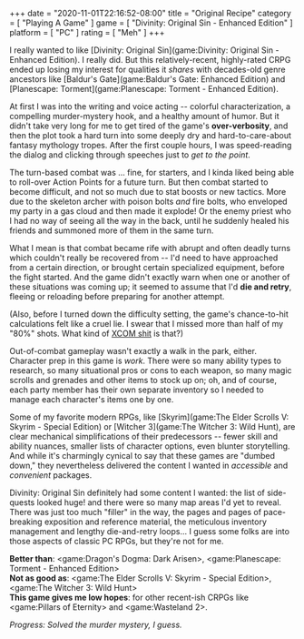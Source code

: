 +++
date = "2020-11-01T22:16:52-08:00"
title = "Original Recipe"
category = [ "Playing A Game" ]
game = [ "Divinity: Original Sin - Enhanced Edition" ]
platform = [ "PC" ]
rating = [ "Meh" ]
+++

I really wanted to like [Divinity: Original Sin](game:Divinity: Original Sin - Enhanced Edition).  I really did.  But this relatively-recent, highly-rated CRPG ended up losing my interest for qualities it <i>shares</i> with decades-old genre ancestors like [Baldur's Gate](game:Baldur's Gate: Enhanced Edition) and [Planescape: Torment](game:Planescape: Torment - Enhanced Edition).

At first I was into the writing and voice acting -- colorful characterization, a compelling murder-mystery hook, and a healthy amount of humor.  But it didn't take very long for me to get tired of the game's <b>over-verbosity</b>, and then the plot took a hard turn into some deeply dry and hard-to-care-about fantasy mythology tropes.  After the first couple hours, I was speed-reading the dialog and clicking through speeches just to <i>get to the point</i>.

The turn-based combat was ... fine, for starters, and I kinda liked being able to roll-over Action Points for a future turn.  But then combat started to become difficult, and not so much due to stat boosts or new tactics.  More due to the skeleton archer with poison bolts <i>and</i> fire bolts, who enveloped my party in a gas cloud and then made it explode!  Or the enemy priest who I had no way of seeing all the way in the back, until he suddenly healed his friends and summoned more of them in the same turn.

What I mean is that combat became rife with abrupt and often deadly turns which couldn't really be recovered from -- I'd need to have approached from a certain direction, or brought certain specialized equipment, before the fight started.  And the game didn't exactly warn when one or another of these situations was coming up; it seemed to assume that I'd <b>die and retry</b>, fleeing or reloading before preparing for another attempt.

(Also, before I turned down the difficulty setting, the game's chance-to-hit calculations felt like a cruel lie.  I swear that I missed more than half of my "80%" shots.  What kind of <a href="https://knowyourmeme.com/photos/1078995-x-com">XCOM shit</a> is that?)

Out-of-combat gameplay wasn't exactly a walk in the park, either.  Character prep in this game is <i>work</i>.  There were so many ability types to research, so many situational pros or cons to each weapon, so many magic scrolls and grenades and other items to stock up on; oh, and of course, each party member has their own separate inventory so I needed to manage each character's items one by one.

Some of my favorite modern RPGs, like [Skyrim](game:The Elder Scrolls V: Skyrim - Special Edition) or [Witcher 3](game:The Witcher 3: Wild Hunt), are clear mechanical simplifications of their predecessors -- fewer skill and ability nuances, smaller lists of character options, even blunter storytelling.  And while it's charmingly cynical to say that these games are "dumbed down," they nevertheless delivered the content I wanted in <i>accessible</i> and <i>convenient</i> packages.

Divinity: Original Sin definitely had some content I wanted: the list of side-quests looked huge! and there were so many map areas I'd yet to reveal.  There was just too much "filler" in the way, the pages and pages of pace-breaking exposition and reference material, the meticulous inventory management and lengthy die-and-retry loops... I guess some folks are into those aspects of classic PC RPGs, but they're not for me.

<b>Better than</b>: <game:Dragon's Dogma: Dark Arisen>, <game:Planescape: Torment - Enhanced Edition>  
<b>Not as good as</b>: <game:The Elder Scrolls V: Skyrim - Special Edition>, <game:The Witcher 3: Wild Hunt>  
<b>This game gives me low hopes</b>: for other recent-ish CRPGs like <game:Pillars of Eternity> and <game:Wasteland 2>.

<i>Progress: Solved the murder mystery, I guess.</i>
